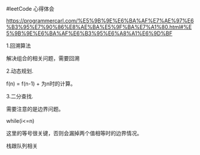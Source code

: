 

#leetCode 心得体会


https://programmercarl.com/%E5%9B%9E%E6%BA%AF%E7%AE%97%E6%B3%95%E7%90%86%E8%AE%BA%E5%9F%BA%E7%A1%80.html#%E5%9B%9E%E6%BA%AF%E6%B3%95%E6%A8%A1%E6%9D%BF


1.回溯算法

解决组合的相关问题，需要回溯

2.动态规划.

f(n) = f(n-1) + 为n时的计算。

3.二分查找.

需要注意的是边界问题。

while(i<=n)

这里的等号很关键，否则会漏掉两个值相等时的边界情况。


栈跟队列相关





